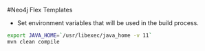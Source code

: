 #Neo4j Flex Templates


* Set environment variables that will be used in the build process.
```sh
export JAVA_HOME=`/usr/libexec/java_home -v 11`
mvn clean compile
```

